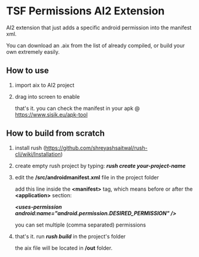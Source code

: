 # TSF Permissions AI2 Extension

AI2 extension that just adds a specific android permission into the manifest xml.

You can download an .aix from the list of already compiled, or build your own extremely easily.

## How to use

1. import aix to AI2 project
2. drag into screen to enable

    that's it. you can check the manifest in your apk @ https://www.sisik.eu/apk-tool

## How to build from scratch

1. install rush (https://github.com/shreyashsaitwal/rush-cli/wiki/Installation)

2. create empty rush project by typing: ***rush create your-project-name***

3. edit the **/src/androidmanifest.xml** file in the project folder

      add this line inside the **\<manifest>** tag, which means before or after the **\<application>** section:

    ***\<uses-permission android:name="android.permission.DESIRED_PERMISSION" />***
      
      you can set multiple (comma separated) permissions
    
4. that's it. run ***rush build*** in the project's folder
    
      the aix file will be located in **/out** folder.
